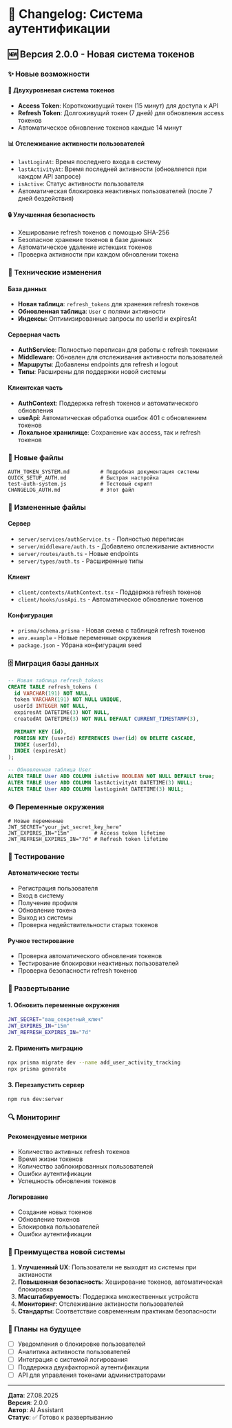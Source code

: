 # 📝 Changelog: Система аутентификации

## 🆕 Версия 2.0.0 - Новая система токенов

### ✨ Новые возможности

#### 🔐 Двухуровневая система токенов
- **Access Token**: Короткоживущий токен (15 минут) для доступа к API
- **Refresh Token**: Долгоживущий токен (7 дней) для обновления access токенов
- Автоматическое обновление токенов каждые 14 минут

#### 📊 Отслеживание активности пользователей
- `lastLoginAt`: Время последнего входа в систему
- `lastActivityAt`: Время последней активности (обновляется при каждом API запросе)
- `isActive`: Статус активности пользователя
- Автоматическая блокировка неактивных пользователей (после 7 дней бездействия)

#### 🔒 Улучшенная безопасность
- Хеширование refresh токенов с помощью SHA-256
- Безопасное хранение токенов в базе данных
- Автоматическое удаление истекших токенов
- Проверка активности при каждом обновлении токена

### 🔧 Технические изменения

#### База данных
- **Новая таблица**: `refresh_tokens` для хранения refresh токенов
- **Обновленная таблица**: `User` с полями активности
- **Индексы**: Оптимизированные запросы по userId и expiresAt

#### Серверная часть
- **AuthService**: Полностью переписан для работы с refresh токенами
- **Middleware**: Обновлен для отслеживания активности пользователей
- **Маршруты**: Добавлены endpoints для refresh и logout
- **Типы**: Расширены для поддержки новой системы

#### Клиентская часть
- **AuthContext**: Поддержка refresh токенов и автоматического обновления
- **useApi**: Автоматическая обработка ошибок 401 с обновлением токенов
- **Локальное хранилище**: Сохранение как access, так и refresh токенов

### 📁 Новые файлы

```
AUTH_TOKEN_SYSTEM.md          # Подробная документация системы
QUICK_SETUP_AUTH.md           # Быстрая настройка
test-auth-system.js           # Тестовый скрипт
CHANGELOG_AUTH.md             # Этот файл
```

### 🔄 Измененные файлы

#### Сервер
- `server/services/authService.ts` - Полностью переписан
- `server/middleware/auth.ts` - Добавлено отслеживание активности
- `server/routes/auth.ts` - Новые endpoints
- `server/types/auth.ts` - Расширенные типы

#### Клиент
- `client/contexts/AuthContext.tsx` - Поддержка refresh токенов
- `client/hooks/useApi.ts` - Автоматическое обновление токенов

#### Конфигурация
- `prisma/schema.prisma` - Новая схема с таблицей refresh токенов
- `env.example` - Новые переменные окружения
- `package.json` - Убрана конфигурация seed

### 🗄️ Миграция базы данных

```sql
-- Новая таблица refresh_tokens
CREATE TABLE refresh_tokens (
  id VARCHAR(191) NOT NULL,
  token VARCHAR(191) NOT NULL UNIQUE,
  userId INTEGER NOT NULL,
  expiresAt DATETIME(3) NOT NULL,
  createdAt DATETIME(3) NOT NULL DEFAULT CURRENT_TIMESTAMP(3),
  
  PRIMARY KEY (id),
  FOREIGN KEY (userId) REFERENCES User(id) ON DELETE CASCADE,
  INDEX (userId),
  INDEX (expiresAt)
);

-- Обновленная таблица User
ALTER TABLE User ADD COLUMN isActive BOOLEAN NOT NULL DEFAULT true;
ALTER TABLE User ADD COLUMN lastActivityAt DATETIME(3) NULL;
ALTER TABLE User ADD COLUMN lastLoginAt DATETIME(3) NULL;
```

### ⚙️ Переменные окружения

```env
# Новые переменные
JWT_SECRET="your_jwt_secret_key_here"
JWT_EXPIRES_IN="15m"        # Access token lifetime
JWT_REFRESH_EXPIRES_IN="7d" # Refresh token lifetime
```

### 🧪 Тестирование

#### Автоматические тесты
- Регистрация пользователя
- Вход в систему
- Получение профиля
- Обновление токена
- Выход из системы
- Проверка недействительности старых токенов

#### Ручное тестирование
- Проверка автоматического обновления токенов
- Тестирование блокировки неактивных пользователей
- Проверка безопасности refresh токенов

### 🚀 Развертывание

#### 1. Обновить переменные окружения
```bash
JWT_SECRET="ваш_секретный_ключ"
JWT_EXPIRES_IN="15m"
JWT_REFRESH_EXPIRES_IN="7d"
```

#### 2. Применить миграцию
```bash
npx prisma migrate dev --name add_user_activity_tracking
npx prisma generate
```

#### 3. Перезапустить сервер
```bash
npm run dev:server
```

### 🔍 Мониторинг

#### Рекомендуемые метрики
- Количество активных refresh токенов
- Время жизни токенов
- Количество заблокированных пользователей
- Ошибки аутентификации
- Успешность обновления токенов

#### Логирование
- Создание новых токенов
- Обновление токенов
- Блокировка пользователей
- Ошибки аутентификации

### 🎯 Преимущества новой системы

1. **Улучшенный UX**: Пользователи не выходят из системы при активности
2. **Повышенная безопасность**: Хеширование токенов, автоматическая блокировка
3. **Масштабируемость**: Поддержка множественных устройств
4. **Мониторинг**: Отслеживание активности пользователей
5. **Стандарты**: Соответствие современным практикам безопасности

### 🔮 Планы на будущее

- [ ] Уведомления о блокировке пользователей
- [ ] Аналитика активности пользователей
- [ ] Интеграция с системой логирования
- [ ] Поддержка двухфакторной аутентификации
- [ ] API для управления токенами администраторами

---

**Дата**: 27.08.2025  
**Версия**: 2.0.0  
**Автор**: AI Assistant  
**Статус**: ✅ Готово к развертыванию
